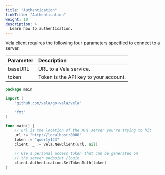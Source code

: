 ```yaml
---
title: "Authentication"
linkTitle: "Authentication"
weight: 10
description: >
  Learn how to authentication.
---
```


Vela client requires the following four parameters specified to connect to a server.

| Parameter  | Description|
| :---         |     :---     |
| baseURL   | URL to a Vela service.   |
| token | Token is the API key to your account. |


```go
package main

import (
    "github.com/vela/go-vela/vela"

    "fmt"
)

func main() {
    // url is the location of the API server you're trying to hit
    url := "http://localhost:8080"
    token := "qwerty123"
    client, _ := vela.NewClient(url, nil)

    // Use a personal access token that can be generated on
    // the server endpoint /login
    client.Authentication.SetTokenAuth(token)
}
```
